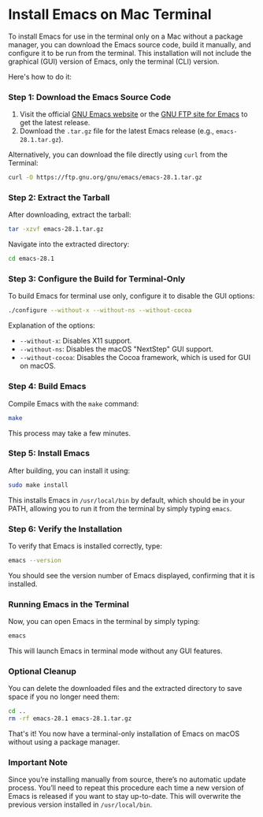 # Install Emacs on Mac Terminal

To install Emacs for use in the terminal only on a Mac without a package manager, you can download the Emacs source code, build it manually, and configure it to be run from the terminal. This installation will not include the graphical (GUI) version of Emacs, only the terminal (CLI) version.

Here's how to do it:

### Step 1: Download the Emacs Source Code

1. Visit the official [GNU Emacs website](https://www.gnu.org/software/emacs/) or the [GNU FTP site for Emacs](https://ftp.gnu.org/gnu/emacs/) to get the latest release.
2. Download the `.tar.gz` file for the latest Emacs release (e.g., `emacs-28.1.tar.gz`).

Alternatively, you can download the file directly using `curl` from the Terminal:

```bash
curl -O https://ftp.gnu.org/gnu/emacs/emacs-28.1.tar.gz
```

### Step 2: Extract the Tarball

After downloading, extract the tarball:

```bash
tar -xzvf emacs-28.1.tar.gz
```

Navigate into the extracted directory:

```bash
cd emacs-28.1
```

### Step 3: Configure the Build for Terminal-Only

To build Emacs for terminal use only, configure it to disable the GUI options:

```bash
./configure --without-x --without-ns --without-cocoa
```

Explanation of the options:
- `--without-x`: Disables X11 support.
- `--without-ns`: Disables the macOS "NextStep" GUI support.
- `--without-cocoa`: Disables the Cocoa framework, which is used for GUI on macOS.

### Step 4: Build Emacs

Compile Emacs with the `make` command:

```bash
make
```

This process may take a few minutes.

### Step 5: Install Emacs

After building, you can install it using:

```bash
sudo make install
```

This installs Emacs in `/usr/local/bin` by default, which should be in your PATH, allowing you to run it from the terminal by simply typing `emacs`.

### Step 6: Verify the Installation

To verify that Emacs is installed correctly, type:

```bash
emacs --version
```

You should see the version number of Emacs displayed, confirming that it is installed.

### Running Emacs in the Terminal

Now, you can open Emacs in the terminal by simply typing:

```bash
emacs
```

This will launch Emacs in terminal mode without any GUI features.

### Optional Cleanup

You can delete the downloaded files and the extracted directory to save space if you no longer need them:

```bash
cd ..
rm -rf emacs-28.1 emacs-28.1.tar.gz
```

That's it! You now have a terminal-only installation of Emacs on macOS without using a package manager.

### Important Note
Since you’re installing manually from source, there’s no automatic update process. You’ll need to repeat this procedure each time a new version of Emacs is released if you want to stay up-to-date. This will overwrite the previous version installed in `/usr/local/bin`.
